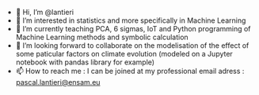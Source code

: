- 👋 Hi, I’m @lantieri
- 👀 I’m interested in statistics and more specifically in Machine Learning
- 🌱 I’m currently teaching PCA, 6 sigmas, IoT and Python programming of Machine Learning methods and symbolic calculation
- 💞️ I’m looking forward to collaborate on the modelisation of the effect of some paticular factors on climate evolution (modeled on a Jupyter notebook with pandas library for example)
- 📫 How to reach me : I can be joined at my professional email adress : pascal.lantieri@ensam.eu

<!---
lantieri/lantieri is a ✨ special ✨ repository because its `README.md` (this file) appears on your GitHub profile.
You can click the Preview link to take a look at your changes.
--->
